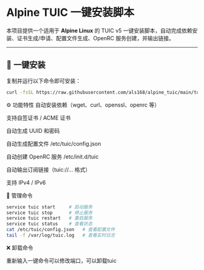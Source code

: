 # Alpine TUIC 一键安装脚本

本项目提供一个适用于 **Alpine Linux** 的 TUIC v5 一键安装脚本，自动完成依赖安装、证书生成/申请、配置文件生成、OpenRC 服务创建，并输出链接。

---

## 🚀 一键安装

复制并运行以下命令即可安装：

```bash
curl -fsSL https://raw.githubusercontent.com/als168/alpine_tuic/main/tuic.sh -o tuic.sh && chmod +x tuic.sh && sh tuic.sh
```

⚙️ 功能特性
自动安装依赖（wget、curl、openssl、openrc 等）

支持自签证书 / ACME 证书

自动生成 UUID 和密码

自动生成配置文件 /etc/tuic/config.json

自动创建 OpenRC 服务 /etc/init.d/tuic

自动输出订阅链接（tuic://... 格式）

支持 IPv4 / IPv6

📌 管理命令
```bash
service tuic start     # 启动服务
service tuic stop      # 停止服务
service tuic restart   # 重启服务
service tuic status    # 查看状态
cat /etc/tuic/config.json   # 查看配置文件
tail -f /var/log/tuic.log   # 查看实时日志
```
❌ 卸载命令


重新输入一键命令可以修改端口，可以卸载tuic



























 ```
